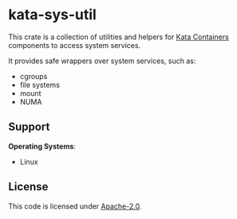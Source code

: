# kata-sys-util

This crate is a collection of utilities and helpers for 
[Kata Containers](https://github.com/kata-containers/kata-containers/) components to access system services.

It provides safe wrappers over system services, such as:
- cgroups
- file systems
- mount
- NUMA

## Support

**Operating Systems**:
- Linux

## License

This code is licensed under [Apache-2.0](LICENSE-APACHE).
